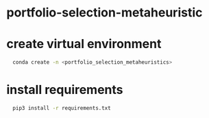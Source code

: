 # portfolio-selection-metaheuristic

# create virtual environment

```bash
  conda create -n <portfolio_selection_metaheuristics>
```

# install requirements

```bash
  pip3 install -r requirements.txt
```

